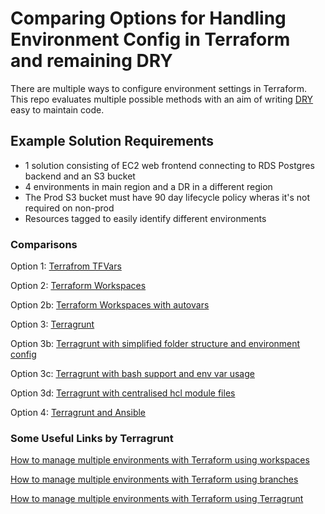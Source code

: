 # Comparing Options for Handling Environment Config in Terraform and remaining DRY

There are multiple ways to configure environment settings in Terraform.  This repo evaluates multiple possible methods with an aim of writing [DRY](https://en.wikipedia.org/wiki/Don%27t_repeat_yourself) easy to maintain code.


## Example Solution Requirements

- 1 solution consisting of EC2 web frontend connecting to RDS Postgres backend and an S3 bucket
- 4 environments in main region and a DR in a different region
- The Prod S3 bucket must have 90 day lifecycle policy wheras it's not required on non-prod
- Resources tagged to easily identify different environments


### Comparisons

Option 1: [Terrafrom TFVars](option1-terraform-tfvars/)

Option 2: [Terraform Workspaces](option2-terraform-workspaces/)

Option 2b: [Terraform Workspaces with autovars](option2b-terraform-workspaces-with-autovars)

Option 3: [Terragrunt](option3-terragrunt/)

Option 3b: [Terragrunt with simplified folder structure and environment config](option3b-terragrunt/)

Option 3c: [Terragrunt with bash support and env var usage](option3c-terragrunt-with-bash-support/)

Option 3d: [Terragrunt with centralised hcl module files](option3d-terragrunt/)

Option 4: [Terragrunt and Ansible](option4-terragrunt-and-ansible/)




### Some Useful Links by Terragrunt

[How to manage multiple environments with Terraform using workspaces](https://blog.gruntwork.io/how-to-manage-multiple-environments-with-terraform-using-workspaces-98680d89a03e)

[How to manage multiple environments with Terraform using branches](https://blog.gruntwork.io/how-to-manage-multiple-environments-with-terraform-using-branches-875d1a2ee647)

[How to manage multiple environments with Terraform using Terragrunt](https://blog.gruntwork.io/how-to-manage-multiple-environments-with-terraform-using-terragrunt-2c3e32fc60a8)
